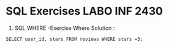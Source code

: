 # SQL Exercises LABO INF 2430

 1. SQL WHERE
 -Exercise Where Solution :
 ```
 SELECT user_id, stars FROM reviews WHERE stars =3;
 ```
 
